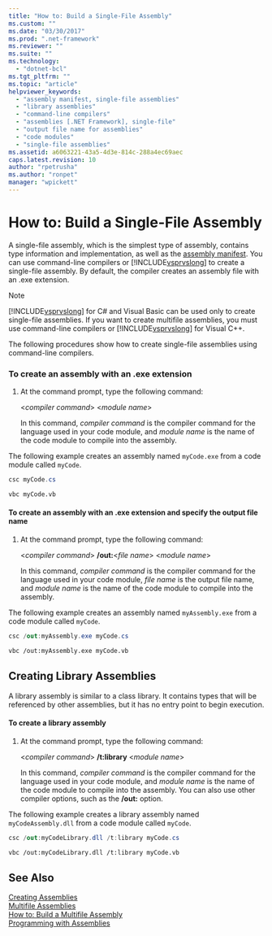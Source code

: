 ```yaml
---
title: "How to: Build a Single-File Assembly"
ms.custom: ""
ms.date: "03/30/2017"
ms.prod: ".net-framework"
ms.reviewer: ""
ms.suite: ""
ms.technology: 
  - "dotnet-bcl"
ms.tgt_pltfrm: ""
ms.topic: "article"
helpviewer_keywords: 
  - "assembly manifest, single-file assemblies"
  - "library assemblies"
  - "command-line compilers"
  - "assemblies [.NET Framework], single-file"
  - "output file name for assemblies"
  - "code modules"
  - "single-file assemblies"
ms.assetid: a6063221-43a5-4d3e-814c-288a4ec69aec
caps.latest.revision: 10
author: "rpetrusha"
ms.author: "ronpet"
manager: "wpickett"
---
```

# How to: Build a Single-File Assembly
A single-file assembly, which is the simplest type of assembly, contains type information and implementation, as well as the [assembly manifest](../../../docs/framework/app-domains/assembly-manifest.md). You can use command-line compilers or [!INCLUDE[vsprvslong](../../../includes/vsprvslong-md.md)] to create a single-file assembly. By default, the compiler creates an assembly file with an .exe extension.  
  
> [!NOTE]
>  [!INCLUDE[vsprvslong](../../../includes/vsprvslong-md.md)] for C# and Visual Basic can be used only to create single-file assemblies. If you want to create multifile assemblies, you must use command-line compilers or [!INCLUDE[vsprvslong](../../../includes/vsprvslong-md.md)] for Visual C++.  
  
 The following procedures show how to create single-file assemblies using command-line compilers.  
  
### To create an assembly with an .exe extension  
  
1.  At the command prompt, type the following command:  
  
     \<*compiler command*> \<*module name*>  
  
     In this command, *compiler command* is the compiler command for the language used in your code module, and *module name* is the name of the code module to compile into the assembly.  
  
 The following example creates an assembly named `myCode.exe` from a code module called `myCode`.  
  
```csharp  
csc myCode.cs  
```  
  
```vb  
vbc myCode.vb  
```  
  
#### To create an assembly with an .exe extension and specify the output file name  
  
1.  At the command prompt, type the following command:  
  
     \<*compiler command*> **/out:**\<*file name*> \<*module name*>  
  
     In this command, *compiler command* is the compiler command for the language used in your code module, *file name* is the output file name, and *module name* is the name of the code module to compile into the assembly.  
  
 The following example creates an assembly named `myAssembly.exe` from a code module called `myCode`.  
  
```csharp  
csc /out:myAssembly.exe myCode.cs  
```  
  
```vb  
vbc /out:myAssembly.exe myCode.vb  
```  
  
## Creating Library Assemblies  
 A library assembly is similar to a class library. It contains types that will be referenced by other assemblies, but it has no entry point to begin execution.  
  
#### To create a library assembly  
  
1.  At the command prompt, type the following command:  
  
     \<*compiler command*> **/t:library** \<*module name*>  
  
     In this command, *compiler command* is the compiler command for the language used in your code module, and *module name* is the name of the code module to compile into the assembly. You can also use other compiler options, such as the **/out:** option.  
  
 The following example creates a library assembly named `myCodeAssembly.dll` from a code module called `myCode`.  
  
```csharp  
csc /out:myCodeLibrary.dll /t:library myCode.cs  
```  
  
```vb  
vbc /out:myCodeLibrary.dll /t:library myCode.vb  
```  
  
## See Also  
 [Creating Assemblies](../../../docs/framework/app-domains/create-assemblies.md)   
 [Multifile Assemblies](../../../docs/framework/app-domains/multifile-assemblies.md)   
 [How to: Build a Multifile Assembly](../../../docs/framework/app-domains/how-to-build-a-multifile-assembly.md)   
 [Programming with Assemblies](../../../docs/framework/app-domains/programming-with-assemblies.md)

